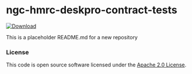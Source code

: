 
# ngc-hmrc-deskpro-contract-tests

 [ ![Download](https://api.bintray.com/packages/hmrc/releases/ngc-hmrc-deskpro-contract-tests/images/download.svg) ](https://bintray.com/hmrc/releases/ngc-hmrc-deskpro-contract-tests/_latestVersion)

This is a placeholder README.md for a new repository

### License

This code is open source software licensed under the [Apache 2.0 License]("http://www.apache.org/licenses/LICENSE-2.0.html").

